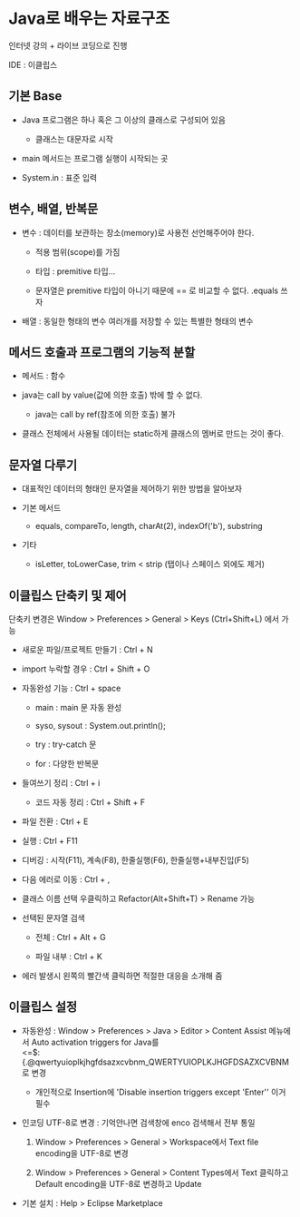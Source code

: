 # Java로 배우는 자료구조

인터넷 강의 + 라이브 코딩으로 진행

IDE : 이클립스

## 기본 Base

- Java 프로그램은 하나 혹은 그 이상의 클래스로 구성되어 있음
  
  - 클래스는 대문자로 시작

- main 메서드는 프로그램 실행이 시작되는 곳

- System.in : 표준 입력

## 변수, 배열, 반복문

- 변수 : 데이터를 보관하는 장소(memory)로 사용전 선언해주어야 한다.
  
  - 적용 범위(scope)를 가짐
  
  - 타입 : premitive 타입...
  
  - 문자열은 premitive 타입이 아니기 때문에 == 로 비교할 수 없다. 
    .equals 쓰자

- 배열 : 동일한 형태의 변수 여러개를 저장할 수 있는 특별한 형태의 변수

## 메서드 호출과 프로그램의 기능적 분할

- 메서드 : 함수

- java는 call by value(값에 의한 호출) 밖에 할 수 없다. 
  
  - java는 call by ref(참조에 의한 호출) 불가

- 클래스 전체에서 사용될 데이터는 static하게 클래스의 멤버로 만드는 것이 좋다.

## 문자열 다루기

- 대표적인 데이터의 형태인 문자열을 제어하기 위한 방법을 알아보자

- 기본 메서드
  
  - equals, compareTo, length, charAt(2), indexOf('b'), substring

- 기타
  
  - isLetter, toLowerCase, trim < strip (탭이나 스페이스 외에도 제거)



## 이클립스 단축키 및 제어

단축키 변경은 Window > Preferences > General > Keys (Ctrl+Shift+L) 에서 가능

- 새로운 파일/프로젝트 만들기 : Ctrl + N

- import 누락할 경우 : Ctrl + Shift + O

- 자동완성 기능 : Ctrl + space
  
  - main : main 문 자동 완성
  
  - syso, sysout : System.out.println();
  
  - try : try-catch 문
  
  - for : 다양한 반복문

- 들여쓰기 정리 : Ctrl + i
  
  - 코드 자동 정리 : Ctrl + Shift + F

- 파일 전환 : Ctrl + E

- 실행 : Ctrl + F11

- 디버깅 : 시작(F11), 계속(F8), 한줄실행(F6), 한줄실행+내부진입(F5)

- 다음 에러로 이동 : Ctrl + ,

- 클래스 이름 선택 우클릭하고 Refactor(Alt+Shift+T) > Rename 가능

- 선택된 문자열 검색 
  
  - 전체 : Ctrl + Alt + G 
  
  - 파일 내부 : Ctrl + K

- 에러 발생시 왼쪽의 빨간색 클릭하면 적절한 대응을 소개해 줌

## 이클립스 설정

- 자동완성 : Window > Preferences > Java > Editor > Content Assist 메뉴에서 Auto activation triggers for Java를  
  <=$:{.@qwertyuioplkjhgfdsazxcvbnm_QWERTYUIOPLKJHGFDSAZXCVBNM
  로 변경
  
  - 개인적으로 Insertion에 'Disable insertion triggers except 'Enter'' 이거 필수

- 인코딩 UTF-8로 변경 : 기억안나면 검색창에 enco 검색해서 전부 통일
  
  1. Window > Preferences > General > Workspace에서 Text file encoding을 UTF-8로 변경
  
  2. Window > Preferences > General > Content Types에서 Text 클릭하고 Default encoding을 UTF-8로 변경하고 Update

- 기본 설치 : Help > Eclipse Marketplace

